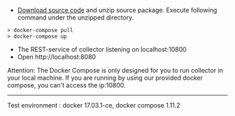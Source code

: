 - [Download source code](https://github.com/apache/incubator-skywalking/releases) and unzip source package. Execute following command under the unzipped directory.
 
```shell
> docker-compose pull
> docker-compose up
```
- The REST-service of collector listening on localhost:10800
- Open http://localhost:8080

Attention: The Docker Compose is only designed for you to run collector in your local machine. If you are running by using our provided docker compose, you can't access the ip:10800.

---

Test environment : docker 17.03.1-ce, docker compose 1.11.2
